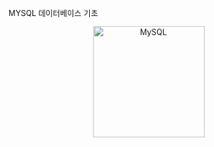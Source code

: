 MYSQL 데이터베이스 기초
<p align="center">
    <a href="https://dev.mysql.com/downloads/mysql">
    <img src="https://pngimg.com/uploads/mysql/mysql_PNG35.png" alt="MySQL" height="200">
    </a>
</p>

